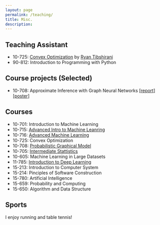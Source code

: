 ```yaml
---
layout: page
permalink: /teaching/
title: Misc.
description: 
---
```


## Teaching Assistant 
* 10-725: [Convex Optimization](https://www.stat.cmu.edu/~ryantibs/convexopt/) by [Ryan Tibshirani](http://www.stat.cmu.edu/~ryantibs/) 
* 90-812: Introduction to Programming with Python

## Course projects (Selected)
* 10-708: Approximate Inference with Graph Neural Networks 
[[report]](../assets/pdf/10708_Report.pdf) [[poster]](../assets/pdf/10708_Poster.pdf)

## Courses
* 10-701: Introduction to Machine Learning
* 10-715: [Advanced Intro to Machine Leanring](http://www.cs.cmu.edu/~nihars/teaching/10715-Fa19/index.html)
* 10-716: [Advanced Machine Learning](http://www.cs.cmu.edu/~pradeepr/716/) 
* 10-725: Convex Optimization 
* 10-708: [Probabilistic Graphical Model](https://sailinglab.github.io/pgm-spring-2019/)
* 10-705: [Intermediate Stattistics](http://www.stat.cmu.edu/~siva/705/main.html)
* 10-605: Machine Learning in Large Datasets
* 11-785: [Introduction to Deep Learning](http://deeplearning.cs.cmu.edu/) 
* 15-213: Introduction to Computer System
* 15-214: Pinciples of Software Construction
* 15-780: Artificial Intelligence
* 15-659: Probability and Computing
* 15-650: Algorithm and Data Structure

## Sports
I enjoy running and table tennis!
